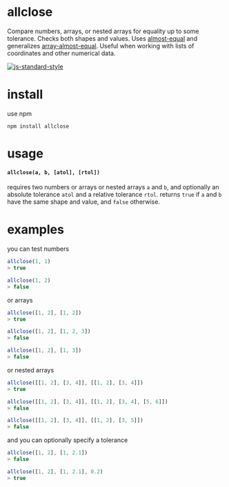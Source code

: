 # allclose

Compare numbers, arrays, or nested arrays for equality up to some tolerance. Checks both shapes and values. Uses [almost-equal](https://github.com/scijs/almost-equal) and generalizes [array-almost-equal](https://github.com/Jam3/array-almost-equal). Useful when working with lists of coordinates and other numerical data.

[![js-standard-style](https://cdn.rawgit.com/feross/standard/master/badge.svg)](https://github.com/feross/standard)

# install

use npm

```
npm install allclose
```

# usage

#### `allclose(a, b, [atol], [rtol])`

requires two numbers or arrays or nested arrays `a` and `b`, and optionally an absolute tolerance `atol` and a relative tolerance `rtol`. returns `true` if `a` and `b` have the same shape and value, and `false` otherwise.

# examples

you can test numbers

```javascript
allclose(1, 1)
> true

allclose(1, 2)
> false
```

or arrays

```javascript
allclose([1, 2], [1, 2])
> true

allclose([1, 2], [1, 2, 3])
> false

allclose([1, 2], [1, 3])
> false
```

or nested arrays

```javascript
allclose([[1, 2], [3, 4]], [[1, 2], [3, 4]])
> true

allclose([[1, 2], [3, 4]], [[1, 2], [3, 4], [5, 6]])
> false

allclose([[1, 2], [3, 4]], [[1, 2], [3, 5]])
> false
```

and you can optionally specify a tolerance

```javascript
allclose([1, 2], [1, 2.1])
> false

allclose([1, 2], [1, 2.1], 0.2)
> true
```



